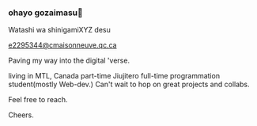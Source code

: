 ### ohayo gozaimasu👋 

Watashi wa shinigamiXYZ desu

e2295344@cmaisonneuve.qc.ca

Paving my way into the digital 'verse.

living in MTL, Canada part-time Jiujitero full-time programmation student(mostly Web-dev.)
Can't wait to hop on great projects and collabs.

Feel free to reach.

Cheers.